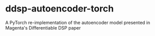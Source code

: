 # ddsp-autoencoder-torch
A PyTorch re-implementation of the autoencoder model presented in Magenta's Differentiable DSP paper

